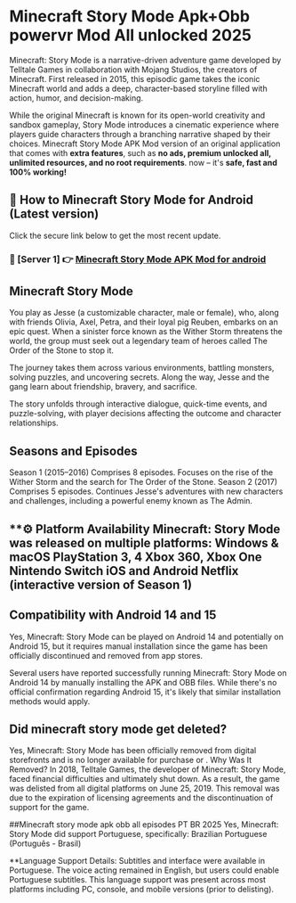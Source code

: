 #  Minecraft Story Mode Apk+Obb powervr Mod All unlocked 2025

Minecraft: Story Mode is a narrative-driven adventure game developed by Telltale Games in collaboration with Mojang Studios, the creators of Minecraft. First released in 2015, this episodic game takes the iconic Minecraft world and adds a deep, character-based storyline filled with action, humor, and decision-making.

While the original Minecraft is known for its open-world creativity and sandbox gameplay, Story Mode introduces a cinematic experience where players guide characters through a branching narrative shaped by their choices.
 Minecraft Story Mode APK Mod version of an original application that comes with **extra features**, such as **no ads, premium unlocked all, unlimited resources, and no root requirements**.  now – it's **safe, fast and 100% working!**


## **📱 How to  Minecraft Story Mode for Android (Latest version)**  

Click the secure link below to get the most recent update.  

 ### **📌 [Server 1] 👉** [ Minecraft Story Mode APK Mod for android](https://tinyurl.com/3eh6fvua)



## **Minecraft Story Mode**
You play as Jesse (a customizable character, male or female), who, along with friends Olivia, Axel, Petra, and their loyal pig Reuben, embarks on an epic quest. When a sinister force known as the Wither Storm threatens the world, the group must seek out a legendary team of heroes called The Order of the Stone to stop it.

The journey takes them across various environments, battling monsters, solving puzzles, and uncovering secrets. Along the way, Jesse and the gang learn about friendship, bravery, and sacrifice.

The story unfolds through interactive dialogue, quick-time events, and puzzle-solving, with player decisions affecting the outcome and character relationships.


## **Seasons and Episodes**
Season 1 (2015–2016)
Comprises 8 episodes.
Focuses on the rise of the Wither Storm and the search for The Order of the Stone.
Season 2 (2017)
Comprises 5 episodes.
Continues Jesse's adventures with new characters and challenges, including a powerful enemy known as The Admin.

**⚙️ Platform Availability
Minecraft: Story Mode was released on multiple platforms:
Windows & macOS
PlayStation 3, 4
Xbox 360, Xbox One
Nintendo Switch
iOS and Android
Netflix (interactive version of Season 1)
---
## Compatibility with Android 14 and 15
Yes, Minecraft: Story Mode can be played on Android 14 and potentially on Android 15, but it requires manual installation since the game has been officially discontinued and removed from app stores.

Several users have reported successfully running Minecraft: Story Mode on Android 14 by manually installing the APK and OBB files.
While there's no official confirmation regarding Android 15, it's likely that similar installation methods would apply.

## Did minecraft story mode get deleted?
Yes, Minecraft: Story Mode has been officially removed from digital storefronts and is no longer available for purchase or .
Why Was It Removed?
In 2018, Telltale Games, the developer of Minecraft: Story Mode, faced financial difficulties and ultimately shut down. As a result, the game was delisted from all digital platforms on June 25, 2019. This removal was due to the expiration of licensing agreements and the discontinuation of support for the game.

##Minecraft story mode apk obb all episodes PT BR 2025
Yes, Minecraft: Story Mode did support Portuguese, specifically:
Brazilian Portuguese (Português - Brasil)

**Language Support Details:
Subtitles and interface were available in Portuguese.
The voice acting remained in English, but users could enable Portuguese subtitles.
This language support was present across most platforms including PC, console, and mobile versions (prior to delisting).
